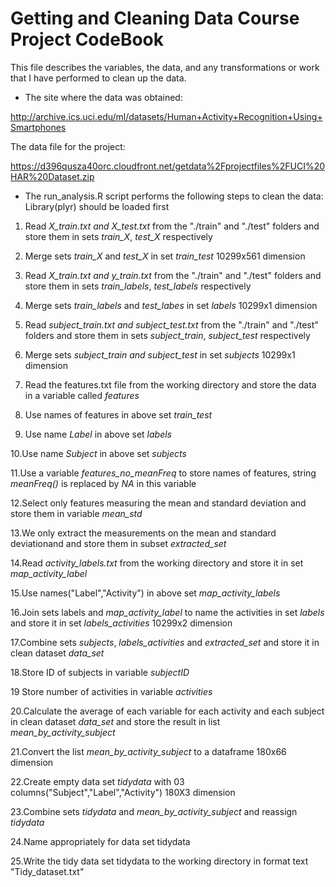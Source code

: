 Getting and Cleaning Data Course Project CodeBook
=================================================
This file describes the variables, the data, and any transformations or work that I have performed to clean up the data.

* The site where the data was obtained:  

http://archive.ics.uci.edu/ml/datasets/Human+Activity+Recognition+Using+Smartphones      

The data file for the project:  

https://d396qusza40orc.cloudfront.net/getdata%2Fprojectfiles%2FUCI%20HAR%20Dataset.zip  

* The run_analysis.R script performs the following steps to clean the data: Library(plyr) should be loaded first

1. Read *X_train.txt and X_test.txt* from the "./train" and "./test" folders and store them in sets *train_X*, *test_X* respectively

2. Merge sets *train_X* and *test_X* in set *train_test* 10299x561 dimension

3. Read *X_train.txt and y_train.txt* from the "./train" and "./test" folders and store them in sets *train_labels*, *test_labels* respectively

4. Merge sets *train_labels* and *test_labes* in set *labels* 10299x1 dimension

5. Read *subject_train.txt and subject_test.txt* from the "./train" and "./test" folders and store them in sets *subject_train*, *subject_test* respectively

6. Merge sets *subject_train and subject_test* in set *subjects* 10299x1 dimension

7. Read the features.txt file from the working directory and store the data in a variable called *features*

8. Use names of features in above set *train_test*

9. Use name *Label* in above set *labels*

10.Use name *Subject* in above set *subjects*

11.Use a variable *features_no_meanFreq* to store names of features, string *meanFreq()* is replaced by *NA* in this variable

12.Select only features measuring the mean and standard deviation and store them in variable *mean_std*

13.We only extract the measurements on the mean and standard deviationand and store them in subset *extracted_set*

14.Read *activity_labels.txt* from the working directory and store it in set *map_activity_label*

15.Use names("Label","Activity") in above set *map_activity_labels*

16.Join sets labels and *map_activity_label* to name the activities in set *labels* and store it in set *labels_activities* 10299x2 dimension

17.Combine sets *subjects*, *labels_activities* and *extracted_set* and store it in clean dataset *data_set*

18.Store ID of subjects in variable *subjectID*

19 Store number of activities in variable *activities*

20.Calculate the average of each variable for each activity and each subject in clean dataset *data_set* and store the result in list *mean_by_activity_subject*

21.Convert the list *mean_by_activity_subject* to a dataframe 180x66 dimension

22.Create empty data set *tidydata* with 03 columns("Subject","Label","Activity") 180X3 dimension

23.Combine sets *tidydata* and *mean_by_activity_subject* and reassign *tidydata*

24.Name appropriately for data set tidydata

25.Write the tidy data set tidydata to the working directory in format text "Tidy_dataset.txt"
